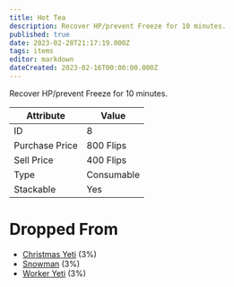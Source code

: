 ```yaml
---
title: Hot Tea
description: Recover HP/prevent Freeze for 10 minutes.
published: true
date: 2023-02-28T21:17:19.000Z
tags: items
editor: markdown
dateCreated: 2023-02-16T00:00:00.000Z
---
```


Recover HP/prevent Freeze for 10 minutes.

|Attribute|Value|
|-|-|
|ID|8|
|Purchase Price|800 Flips|
|Sell Price|400 Flips|
|Type|Consumable|
|Stackable|Yes|


# Dropped From
 * [Christmas Yeti](/monsters/christmas-yeti) (3%)
 * [Snowman](/monsters/snowman) (3%)
 * [Worker Yeti](/monsters/worker-yeti) (3%)
